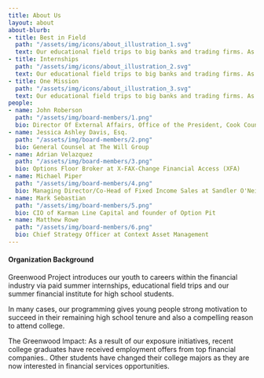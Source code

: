 ```yaml
---
title: About Us
layout: about
about-blurb:
- title: Best in Field
  path: "/assets/img/icons/about_illustration_1.svg"
  text: Our educational field trips to big banks and trading firms. As a result of our exposure initiatives, recent college graduates have received (Jan 2018) employment offers
- title: Internships
  path: "/assets/img/icons/about_illustration_2.svg"
  text: Our educational field trips to big banks and trading firms. As a result of our exposure initiatives, recent college graduates have received (Jan 2018) employment offers
- title: One Mission
  path: "/assets/img/icons/about_illustration_3.svg"
  text: Our educational field trips to big banks and trading firms. As a result of our exposure initiatives, recent college graduates have received (Jan 2018) employment offers
people:
- name: John Roberson
  path: "/assets/img/board-members/1.png"
  bio: Director Of External Affairs, Office of the President, Cook County Board
- name: Jessica Ashley Davis, Esq.
  path: "/assets/img/board-members/2.png"
  bio: General Counsel at The Will Group
- name: Adrian Velazquez
  path: "/assets/img/board-members/3.png"
  bio: Options Floor Broker at X-FAX-Change Financial Access (XFA)
- name: Michael Piper
  path: "/assets/img/board-members/4.png"
  bio: Managing Director/Co-Head of Fixed Income Sales at Sandler O'Neill & Partners
- name: Mark Sebastian
  path: "/assets/img/board-members/5.png"
  bio: CIO of Karman Line Capital and founder of Option Pit
- name: Matthew Rowe
  path: "/assets/img/board-members/6.png"
  bio: Chief Strategy Officer at Context Asset Management
---
```


#### Organization Background

Greenwood Project introduces our youth to careers within the financial industry via paid summer internships, educational field trips and our summer financial
institute for high school students.

In many cases, our programming gives young people strong motivation to succeed in their remaining high school tenure and also a compelling reason to attend college.

The Greenwood Impact: As a result of our exposure initiatives, recent college graduates have received employment offers from top financial companies.. Other students have changed their college majors as they are now interested in financial services opportunities.
